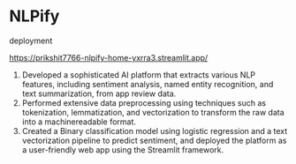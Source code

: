 # NLPify

deployment

https://prikshit7766-nlpify-home-yxrra3.streamlit.app/



1. Developed a sophisticated AI platform that extracts various NLP features, including sentiment analysis, named
entity recognition, and text summarization, from app review data.
2. Performed extensive data preprocessing using techniques such as tokenization, lemmatization, and vectorization to
transform the raw data into a machinereadable format.
3. Created a Binary classification model using logistic regression and a text vectorization pipeline to predict
sentiment, and deployed the platform as a user-friendly web app using the Streamlit framework.
